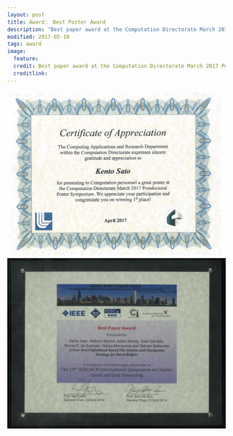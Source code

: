 ```yaml
---
layout: post
title: Award： Best Poster Award
description: "Best paper award at the Computation Directorate March 2017 Postdoctoral Poster Symposium in LLNL"
modified: 2017-05-19
tags: award
image:
  feature: 
  credit: Best paper award at the Computation Directorate March 2017 Postdoctoral Poster Symposium in LLNL
  creditlink: 
---
```


<img src="/files/2017-03-Computation_Postdoctoral_Poster_Symposium.jpg" align=middle width=500 alt="">
<img src="/images/Post-2014-05-29-ccgrid.jpg" alt="">
